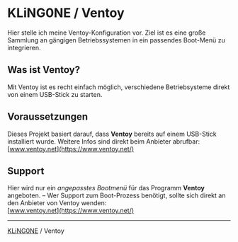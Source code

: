 # KLiNG0NE / Ventoy

Hier stelle ich meine Ventoy-Konfiguration vor. Ziel ist es eine große Sammlung an gängigen Betriebssystemen in ein passendes Boot-Menü zu integrieren.

## Was ist Ventoy?

Mit Ventoy ist es recht einfach möglich, verschiedene Betriebsysteme direkt von einem USB-Stick zu starten.

## Voraussetzungen

Dieses Projekt basiert darauf, dass **Ventoy** bereits auf einem USB-Stick installiert wurde. Weitere Infos sind direkt beim Anbieter abrufbar:  
[www.ventoy.net](https://www.ventoy.net/)

## Support

Hier wird nur ein *angepasstes Bootmenü* für das Programm **Ventoy** angeboten. – Wer Support zum Boot-Prozess benötigt, sollte sich direkt an den Anbieter von Ventoy wenden:  
[www.ventoy.net](https://www.ventoy.net/)

---

[KLiNG0NE](https://github.com/KLiNG0NE) / Ventoy
